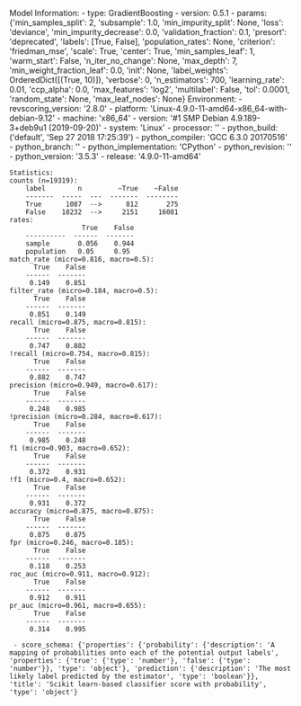 Model Information:
	 - type: GradientBoosting
	 - version: 0.5.1
	 - params: {'min_samples_split': 2, 'subsample': 1.0, 'min_impurity_split': None, 'loss': 'deviance', 'min_impurity_decrease': 0.0, 'validation_fraction': 0.1, 'presort': 'deprecated', 'labels': [True, False], 'population_rates': None, 'criterion': 'friedman_mse', 'scale': True, 'center': True, 'min_samples_leaf': 1, 'warm_start': False, 'n_iter_no_change': None, 'max_depth': 7, 'min_weight_fraction_leaf': 0.0, 'init': None, 'label_weights': OrderedDict([(True, 10)]), 'verbose': 0, 'n_estimators': 700, 'learning_rate': 0.01, 'ccp_alpha': 0.0, 'max_features': 'log2', 'multilabel': False, 'tol': 0.0001, 'random_state': None, 'max_leaf_nodes': None}
	Environment:
	 - revscoring_version: '2.8.0'
	 - platform: 'Linux-4.9.0-11-amd64-x86_64-with-debian-9.12'
	 - machine: 'x86_64'
	 - version: '#1 SMP Debian 4.9.189-3+deb9u1 (2019-09-20)'
	 - system: 'Linux'
	 - processor: ''
	 - python_build: ('default', 'Sep 27 2018 17:25:39')
	 - python_compiler: 'GCC 6.3.0 20170516'
	 - python_branch: ''
	 - python_implementation: 'CPython'
	 - python_revision: ''
	 - python_version: '3.5.3'
	 - release: '4.9.0-11-amd64'
	
	Statistics:
	counts (n=19319):
		label        n         ~True    ~False
		-------  -----  ---  -------  --------
		True      1087  -->      812       275
		False    18232  -->     2151     16081
	rates:
		              True    False
		----------  ------  -------
		sample       0.056    0.944
		population   0.05     0.95
	match_rate (micro=0.816, macro=0.5):
		  True    False
		------  -------
		 0.149    0.851
	filter_rate (micro=0.184, macro=0.5):
		  True    False
		------  -------
		 0.851    0.149
	recall (micro=0.875, macro=0.815):
		  True    False
		------  -------
		 0.747    0.882
	!recall (micro=0.754, macro=0.815):
		  True    False
		------  -------
		 0.882    0.747
	precision (micro=0.949, macro=0.617):
		  True    False
		------  -------
		 0.248    0.985
	!precision (micro=0.284, macro=0.617):
		  True    False
		------  -------
		 0.985    0.248
	f1 (micro=0.903, macro=0.652):
		  True    False
		------  -------
		 0.372    0.931
	!f1 (micro=0.4, macro=0.652):
		  True    False
		------  -------
		 0.931    0.372
	accuracy (micro=0.875, macro=0.875):
		  True    False
		------  -------
		 0.875    0.875
	fpr (micro=0.246, macro=0.185):
		  True    False
		------  -------
		 0.118    0.253
	roc_auc (micro=0.911, macro=0.912):
		  True    False
		------  -------
		 0.912    0.911
	pr_auc (micro=0.961, macro=0.655):
		  True    False
		------  -------
		 0.314    0.995
	
	 - score_schema: {'properties': {'probability': {'description': 'A mapping of probabilities onto each of the potential output labels', 'properties': {'true': {'type': 'number'}, 'false': {'type': 'number'}}, 'type': 'object'}, 'prediction': {'description': 'The most likely label predicted by the estimator', 'type': 'boolean'}}, 'title': 'Scikit learn-based classifier score with probability', 'type': 'object'}

